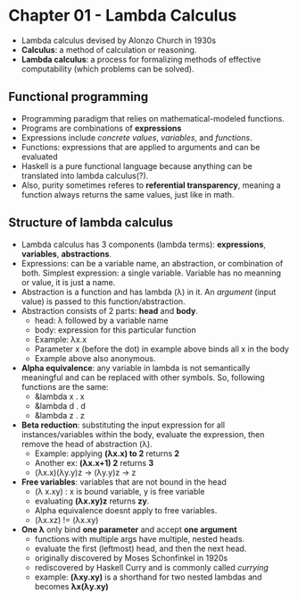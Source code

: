 # Chapter 01 - Lambda Calculus

* Lambda calculus devised by Alonzo Church in 1930s
* **Calculus**: a method of calculation or reasoning.
* **Lambda calculus**: a process for formalizing methods of effective
    computability (which problems can be solved).

## Functional programming

* Programming paradigm that relies on mathematical-modeled functions.
* Programs are combinations of **expressions**
* Expressions include *concrete values*, *variables*, and *functions*.
* Functions: expressions that are applied to arguments and can be evaluated
* Haskell is a pure functional language because anything can be translated into lambda calculus(?).
* Also, purity sometimes referes to **referential transparency**, meaning a
  function always returns the same values, just like in math.

## Structure of lambda calculus

* Lambda calculus has 3 components (lambda terms): **expressions**, **variables**, **abstractions**.
* Expressions: can be a variable name, an abstraction, or combination of both.
  Simplest expression: a single variable. Variable has no meanning or value, it is just a name.
* Abstraction is a function and has lambda (&lambda;) in it. An *argument*
  (input value) is passed to this function/abstraction.
* Abstraction consists of 2 parts: **head** and **body**.
    * head: &lambda; followed by a variable name
    * body: expression for this particular function
    * Example: &lambda;x.x
    * Parameter x (before the dot) in example above binds all x in the body
    * Example above also anonymous.
* **Alpha equivalence**: any variable in lambda is not semantically meaningful and
  can be replaced with other symbols. So, following functions are the same:
    * &lambda x . x
    * &lambda d . d
    * &lambda z . z 
* **Beta reduction**: substituting the input expression for all instances/variables
  within the body, evaluate the expression, then remove the head of abstraction (&lambda;).
    * Example: applying **(&lambda;x.x) to 2** returns **2**
    * Another ex: **(&lambda;x.x+1) 2**  returns **3**
    * (&lambda;x.x)(&lambda;y.y)z -> (&lambda;y.y)z -> z
* **Free variables**: variables that are not bound in the head
    * (&lambda; x.xy) : x is bound variable, y is free variable
    * evaluating **(&lambda;x.xy)z** returns **zy**.
    * Alpha equivalence doesnt apply to free variables.
    * (&lambda;x.xz) != (&lambda;x.xy)
* **One &lambda;** only bind **one parameter** and accept **one argument**
    * functions with multiple args have multiple, nested heads.
    * evaluate the first (leftmost) head, and then the next head.
    * originally discovered by Moses Schonfinkel in 1920s
    * rediscovered by Haskell Curry and is commonly called *currying*
    * example: **(&lambda;xy.xy)** is a shorthand for two nested lambdas and
      becomes **&lambda;x(&lambda;y.xy)**
